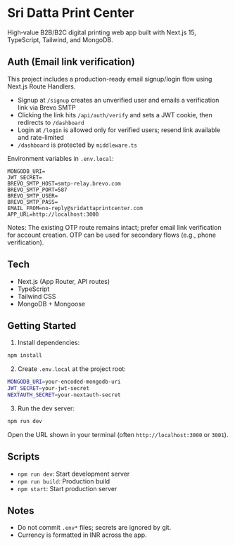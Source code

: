 # Sri Datta Print Center

High‑value B2B/B2C digital printing web app built with Next.js 15, TypeScript, Tailwind, and MongoDB.

## Auth (Email link verification)

This project includes a production-ready email signup/login flow using Next.js Route Handlers.

- Signup at `/signup` creates an unverified user and emails a verification link via Brevo SMTP
- Clicking the link hits `/api/auth/verify` and sets a JWT cookie, then redirects to `/dashboard`
- Login at `/login` is allowed only for verified users; resend link available and rate-limited
- `/dashboard` is protected by `middleware.ts`

Environment variables in `.env.local`:

```
MONGODB_URI=
JWT_SECRET=
BREVO_SMTP_HOST=smtp-relay.brevo.com
BREVO_SMTP_PORT=587
BREVO_SMTP_USER=
BREVO_SMTP_PASS=
EMAIL_FROM=no-reply@sridattaprintcenter.com
APP_URL=http://localhost:3000
```

Notes: The existing OTP route remains intact; prefer email link verification for account creation. OTP can be used for secondary flows (e.g., phone verification).

## Tech
- Next.js (App Router, API routes)
- TypeScript
- Tailwind CSS
- MongoDB + Mongoose

## Getting Started

1. Install dependencies:
```bash
npm install
```

2. Create `.env.local` at the project root:
```bash
MONGODB_URI=your-encoded-mongodb-uri
JWT_SECRET=your-jwt-secret
NEXTAUTH_SECRET=your-nextauth-secret
```

3. Run the dev server:
```bash
npm run dev
```

Open the URL shown in your terminal (often `http://localhost:3000` or `3001`).

## Scripts
- `npm run dev`: Start development server
- `npm run build`: Production build
- `npm start`: Start production server

## Notes
- Do not commit `.env*` files; secrets are ignored by git.
- Currency is formatted in INR across the app.
